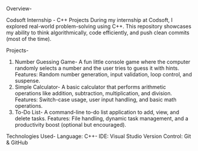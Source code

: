 Overview-

Codsoft Internship - C++ Projects During my internship at Codsoft, I explored real-world problem-solving using C++. This repository showcases my ability to think algorithmically, code efficiently, and push clean commits (most of the time). 

Projects- 

1. Number Guessing Game- A fun little console game where the computer randomly selects a number and the user tries to guess it with hints. Features: Random number generation, input validation, loop control, and suspense.
2. Simple Calculator- A basic calculator that performs arithmetic operations like addition, subtraction, multiplication, and division. Features: Switch-case usage, user input handling, and basic math operations.
3. To-Do List- A command-line to-do list application to add, view, and delete tasks. Features: File handling, dynamic task management, and a productivity boost (optional but encouraged).

Technologies Used- 
Language: C++-
IDE: Visual Studio
Version Control: Git & GitHub
